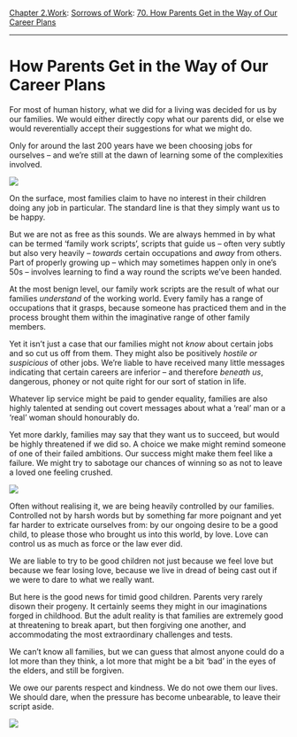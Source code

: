 [Chapter 2.Work](https://www.theschooloflife.com/thebookoflife/category/work/): [Sorrows of Work](https://www.theschooloflife.com/thebookoflife/category/work/sorrows-of-work/): [70. How Parents Get in the Way of Our Career Plans](https://www.theschooloflife.com/thebookoflife/how-parents-get-in-the-way-of-our-career-plans/)

* * *

# How Parents Get in the Way of Our Career Plans

For most of human history, what we did for a living was decided for us by our families. We would either directly copy what our parents did, or else we would reverentially accept their suggestions for what we might do.

Only for around the last 200 years have we been choosing jobs for ourselves – and we’re still at the dawn of learning some of the complexities involved.

![](https://uploads2.wikiart.org/images/richard-dadd/portrait-of-a-young-man-1853.jpg)

On the surface, most families claim to have no interest in their children doing any job in particular. The standard line is that they simply want us to be happy.

But we are not as free as this sounds. We are always hemmed in by what can be termed ‘family work scripts’, scripts that guide us – often very subtly but also very heavily – _towards_ certain occupations and _away_ from others. Part of properly growing up – which may sometimes happen only in one’s 50s – involves learning to find a way round the scripts we’ve been handed.

At the most benign level, our family work scripts are the result of what our families _understand_ of the working world. Every family has a range of occupations that it grasps, because someone has practiced them and in the process brought them within the imaginative range of other family members.

Yet it isn’t just a case that our families might not _know_ about certain jobs and so cut us off from them. They might also be positively _hostile or suspicious_ of other jobs. We’re liable to have received many little messages indicating that certain careers are inferior – and therefore _beneath&nbsp;us_, dangerous, phoney or not quite right for our sort of station in life.

Whatever lip service might be paid to gender equality, families are also highly talented at sending out covert messages about what a ‘real’ man or a ‘real’ woman should honourably do.

Yet more darkly, families may say that they want us to succeed, but would be highly threatened if we did so. A choice we make might remind someone of one of their failed ambitions. Our success might make them feel like a failure. We might try to sabotage our chances of winning so as not to leave a loved one feeling crushed.

![](https://s-media-cache-ak0.pinimg.com/564x/38/7b/b1/387bb19bd852387d375799a5edbf9c1c.jpg)

Often without realising it, we are being heavily controlled by our families. Controlled not by harsh words but by something far more poignant and yet far harder to extricate ourselves from: by our ongoing desire to be a good child, to please those who brought us into this world, by love. Love can control us as much as force or the law ever did.

We are liable to try to be good children not just because we feel love but because we fear losing love, because we live in dread of being cast out if we were to dare to what we really want.

But here is the good news for timid good children. Parents very rarely disown their progeny. It certainly seems they might in our imaginations forged in childhood. But the adult reality is that families are extremely good at threatening to break apart, but then forgiving one another, and accommodating the most extraordinary challenges and tests.

We can’t know all families, but we can guess that almost anyone could do a lot more than they think, a lot more that might be a bit ‘bad’ in the eyes of the elders, and still be forgiven.

We owe our parents respect and kindness. We do not owe them our lives. We should dare, when the pressure has become unbearable, to leave their script aside.

[![](https://img.youtube.com/vi/82aa881dpr0/0.jpg)](https://www.youtube.com/embed/82aa881dpr0 '')
